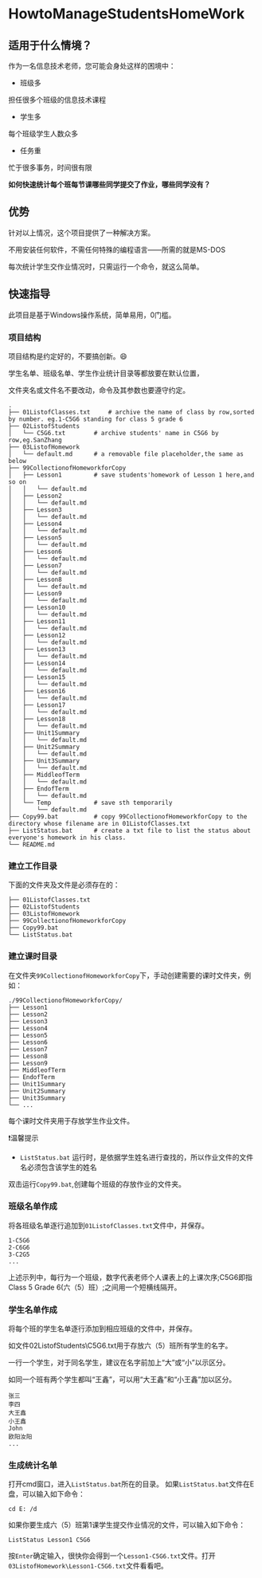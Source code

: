 # HowtoManageStudentsHomeWork

## 适用于什么情境？
作为一名信息技术老师，您可能会身处这样的困境中：

- 班级多

担任很多个班级的信息技术课程
- 学生多

每个班级学生人数众多
- 任务重

忙于很多事务，时间很有限

**如何快速统计每个班每节课哪些同学提交了作业，哪些同学没有？**
## 优势
针对以上情况，这个项目提供了一种解决方案。

不用安装任何软件，不需任何特殊的编程语言——所需的就是MS-DOS

每次统计学生交作业情况时，只需运行一个命令，就这么简单。
## 快速指导
此项目是基于Windows操作系统，简单易用，0门槛。 
### 项目结构
项目结构是约定好的，不要搞创新。:smile:

学生名单、班级名单、学生作业统计目录等都放要在默认位置，

文件夹名或文件名不要改动，命令及其参数也要遵守约定。
```
.
├── 01ListofClasses.txt		# archive the name of class by row,sorted by number. eg.1-C5G6 standing for class 5 grade 6
├── 02ListofStudents
│   └── C5G6.txt		# archive students' name in C5G6 by row,eg.SanZhang
├── 03ListofHomework
│   └── default.md		# a removable file placeholder,the same as below
├── 99CollectionofHomeworkforCopy
│   ├── Lesson1			# save students'homework of Lesson 1 here,and so on
│   │   └── default.md
│   ├── Lesson2
│   │   └── default.md
│   ├── Lesson3
│   │   └── default.md
│   ├── Lesson4
│   │   └── default.md
│   ├── Lesson5
│   │   └── default.md
│   ├── Lesson6
│   │   └── default.md
│   ├── Lesson7
│   │   └── default.md
│   ├── Lesson8
│   │   └── default.md
│   ├── Lesson9
│   │   └── default.md
│   ├── Lesson10	
│   │   └── default.md
│   ├── Lesson11
│   │   └── default.md
│   ├── Lesson12
│   │   └── default.md
│   ├── Lesson13
│   │   └── default.md
│   ├── Lesson14
│   │   └── default.md
│   ├── Lesson15
│   │   └── default.md
│   ├── Lesson16
│   │   └── default.md
│   ├── Lesson17
│   │   └── default.md
│   ├── Lesson18
│   │   └── default.md
│   ├── Unit1Summary
│   │   └── default.md
│   ├── Unit2Summary
│   │   └── default.md
│   ├── Unit3Summary
│   │   └── default.md
│   ├── MiddleofTerm
│   │   └── default.md
│   ├── EndofTerm
│   │   └── default.md
│   └── Temp			# save sth temporarily
│       └── default.md
├── Copy99.bat			# copy 99CollectionofHomeworkforCopy to the directory whose filename are in 01ListofClasses.txt
├── ListStatus.bat		# create a txt file to list the status about everyone's homework in his class.
└── README.md
```
### 建立工作目录
下面的文件夹及文件是必须存在的：
```
├── 01ListofClasses.txt
├── 02ListofStudents
├── 03ListofHomework
├── 99CollectionofHomeworkforCopy
├── Copy99.bat
└── ListStatus.bat
```
### 建立课时目录
在文件夹`99CollectionofHomeworkforCopy`下，手动创建需要的课时文件夹，例如：
```
./99CollectionofHomeworkforCopy/
├── Lesson1
├── Lesson2
├── Lesson3
├── Lesson4
├── Lesson5
├── Lesson6
├── Lesson7
├── Lesson8
├── Lesson9
├── MiddleofTerm
├── EndofTerm
├── Unit1Summary
├── Unit2Summary
├── Unit3Summary
└── ...
```
每个课时文件夹用于存放学生作业文件。

:heavy_exclamation_mark:温馨提示
- `ListStatus.bat` 运行时，是依据学生姓名进行查找的，所以作业文件的文件名必须包含该学生的姓名

双击运行`Copy99.bat`,创建每个班级的存放作业的文件夹。

### 班级名单作成
将各班级名单逐行追加到`01ListofClasses.txt`文件中，并保存。

```
1-C5G6
2-C6G6
3-C2G5
...
```
上述示列中，每行为一个班级，数字代表老师个人课表上的上课次序;C5G6即指Class 5 Grade 6(六（5）班）;之间用一个短横线隔开。
### 学生名单作成
将每个班的学生名单逐行添加到相应班级的文件中，并保存。

如文件02ListofStudents\C5G6.txt用于存放六（5）班所有学生的名字。

一行一个学生，对于同名学生，建议在名字前加上“大”或“小”以示区分。

如同一个班有两个学生都叫“王鑫”，可以用“大王鑫”和“小王鑫”加以区分。

```
张三
李四
大王鑫
小王鑫
John
欧阳汝阳
...
```
### 生成统计名单
打开cmd窗口，进入`ListStatus.bat`所在的目录。
如果`ListStatus.bat`文件在E盘，可以输入如下命令：
```
cd E: /d
```
如果你要生成六（5）班第1课学生提交作业情况的文件，可以输入如下命令：
```
ListStatus Lesson1 C5G6
```
按`Enter`确定输入，很快你会得到一个`Lesson1-C5G6.txt`文件。打开`03ListofHomework\Lesson1-C5G6.txt`文件看看吧。
